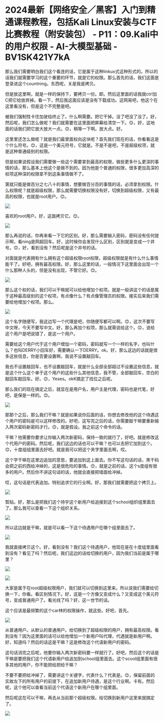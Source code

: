 # 2024最新【网络安全／黑客】入门到精通课程教程，包括Kali Linux安装与CTF比赛教程（附安装包） - P11：09.Kali中的用户权限 - AI-大模型基础 - BV1SK421Y7kA

那么我们需要明白我们这个看连的话，它是属于这种linkux式这种形式的。所以的话我们就需要学习的这个重要的环节，就是它的权限。那么首先的话，我们这面是登录进这个countning。东西呢，关是我是拷贝。

但是放这里啊，就是一样的保持下，要拷贝一份。即。然后这里面的话我就ctrl加C把它给放弃掉。看一下，然后我这面应该是没有下载成功。这网易吧，他这个在这里看没有，但是这个不完整是吧。

被我们强制性卡住加驶给终止了。什么啊需要。把它干掉。没了吧没了没了。好，然后呢，我们怎么做呢？我们就需要在这里面把屏幕给清空一下。😊，好，这地面的话我们把它放大放大一点。😊，稍等一下啊。放大点。好。

这里里还怎么做呢？就是我们最里面权向这块呢？首先我们现在的话，你看看这是个什么符号。😊，这是一个美元符号，它就是。不是不是吧，不是超级权项，就是这种普通级别的权限。

但是如果说假设我们需要做一些这个需要拿到最高的权限，做些更多什么更深的事情的话，那么基本上他这个是做不到的。因为他是个普通的权限，很多更加高深的权项这种深的权限拿不到这条事情做不了。

第就只能是做百分之七八十的事情，想要做百分百的事情的话，必须拿到权限。什么权限呢？就是超级权限，那么就需要切换权限没有好，切换到超级权限，又有最高的权限，也就是root用户。😊。



![](img/3c452b764d674f754866776b4ef4c02e_1.png)

喜欢的root用户。好，这面拷贝它。😊。

![](img/3c452b764d674f754866776b4ef4c02e_3.png)

那么再说的话，你再来看一下它的区别。好，那么需要输入密码，密码没有任何提示啊，看ning是网超回车。好，这时候你会发现什么区别，区别就是变成一个井号。😊，好，看到没有？然后呢是这个井号的话。

对面就是代表拥有什么拥有这个超级权限root权限，超级权限就是有什么什么事情能干了。好吧，拥有最高权限。好，那么这里的话，一般情况下这里面会出现一个什么那种人头的，但是没有出现，不管它好。😊。



![](img/3c452b764d674f754866776b4ef4c02e_5.png)

那么这个权的话，我们可以干嘛就可以给他增加个权项。就是一般讲这个的话是属于这种最高级别的这个权项，有点像什么？有点像管理员的权限。接实后来我们需要给他增加个权项。那么。



![](img/3c452b764d674f754866776b4ef4c02e_7.png)

这个名字随便写，我这边写一个代理是吧，你随便写都可以啊。😊，这次不要写中文呀，今天不要写中文。好，那么再加个权项，那么就需说给这个。😊，说给这个用户是吧说错了，是这一个用户。

需要给这个用户代于这个用户增加一个密码，密码就写一个一样的名字，也叫什么？也叫DERRY小回车好，需要确认一下DERRY。ok。好，那么这边的话就是很多这些信息，你是否要设置啊，我说不设置敲回车。

我也不设置敲回车，也不设置敲回车，就是什么全部全部超过不设置这些信息，就是这个什么这个单于这个用户的这些什么其他信息，我不管，全部敲回车，空白的敲回车敲回车。好。😊，Yeses。okK搞定了找位之后呢。

那么我们的现在搞定之后，就显在是用户名，用户主是代理，密码也是代笔，好吧，是保是一样的。😊。

![](img/3c452b764d674f754866776b4ef4c02e_9.png)

那那个之后，那么我们干嘛？就是如果说你后面的话，你想去修改他的这个待遇这个用户的密码是可以这样修改的。好吧，这写完之后的话，你需要敲干嘛要重新输入两次密码新密码才行。😊，就是假设。我之前这个命令的话。

干嘛？他需要你要求让你输入两次新密码，保持一致的就行了，好吧。就是修改这个代用户的密码。然后呢，我们这边的话也可以干嘛？也可以去把它加到这个。😊，十度组组里面去好吧。就是我可以把这个夹字里面去啊，哎。

这个字干嘛在这里边追加的意思，要追加到这上面去。你不写这句话的话，黑干码会把之前的西给冲掉的，这是很危险的事情。😊，就是之前的话，这个s度组有很多的用户。然后你不讲这句话的话，他就会直接把墙面给冲掉。

哎，这句话是代表追加。特别追求它的行业啊。好，那我们就需要把这个拷贝上。

![](img/3c452b764d674f754866776b4ef4c02e_11.png)

暂贴。好，那么是把我们这个待宇这个新用户给追接到这个school组织组里面去了。那么我可以查看一下这个组织关系。



![](img/3c452b764d674f754866776b4ef4c02e_13.png)

所以这边就是干嘛，就是可以看一下这个待遇用户在哪个组里面去了。

![](img/3c452b764d674f754866776b4ef4c02e_15.png)

我就直接拷贝这个。好，看到没有？我们这个待遇用户，他现在是在十度组里面看到没有？看见了吗？然后呢，我们这边的话给切换的用户，因为我们当前是属于哪里？



![](img/3c452b764d674f754866776b4ef4c02e_17.png)

![](img/3c452b764d674f754866776b4ef4c02e_18.png)

大家是属于在root超级权限用户，我们就可以切换到这里来。所以说我们需要给切换一下，你看。看区别情况下。好，这是一个方像又变成什么？又变成这个美元符号，变成普通用户了。看光线了吗？好，这一世节的话。

这个应该是最频繁的这个car林的权限操作，就这些。好吧，首先。

![](img/3c452b764d674f754866776b4ef4c02e_20.png)

从普通用户。从默认的普通用户。给切换到了超级权限的用户，拥有最高权限。看到没有？因为这里面的话可以给他增加一个新用户叫代理，代遇就是新用户啊。好，知道吗？然后的话这是干嘛？这是修改这个代语新用户的密码。

这句话消完之后呢，他要你输入两次新密码要一样就行了。好吧，然后这个的话是干嘛是要把我们这个代语新用户给追加到school组里面去。这个scool组里面有很多其他的用户，你不能把给把给干嘛？

不要不要把给冲掉了，需要讲这个关键字，代表什么？代表是。😊，保留前面的实故左下的所有用户的前提下，在追加新用户待遇，是这个行业啊。卡有。然后呢，这个他可以查看当前这个代语这个新用户在哪个组里面。

然后呢这在可以干嘛，再去从当前那个超级权限。给切换到新用户这里来就搞定了。

![](img/3c452b764d674f754866776b4ef4c02e_22.png)